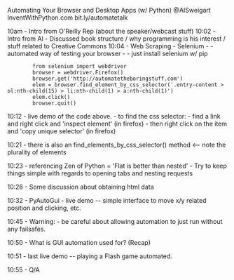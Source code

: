 Automating Your Browser and Desktop Apps (w/ Python)
@AISweigart
InventWithPython.com
bit.ly/automatetalk

10am    - Intro from O'Reilly Rep (about the speaker/webcast stuff)
10:02   - Intro from Al
        - Discussed book structure / why programming is his interest / stuff related to Creative Commons
10:04   - Web Scraping
        - Selenium
        -   - automated way of testing your browser
        -   - just install selenium w/ pip
        
            from selenium import webdriver
            browser = webdriver.Firefox()
            browser.get('http://automatetheboringstuff.com')
            elem = browser.find_element_by_css_selector('.entry-content > ol:nth-child(15) > li:nth-child(1) > a:nth-child(1)')
            elem.click()
            browser.quit()

10:12   - live demo of the code above.
        - to find the css selector:
            - find a link and right click and 'inspect element' (in firefox)
            - then right click on the item and 'copy unique selector' (in firefox)

10:21   - there is also an find_elements_by_css_selector() method <-- note the plurality of elements

10:23   - referencing Zen of Python = 'Flat is better than nested'
        - Try to keep things simple with regards to opening tabs and nesting requests

10:28   - Some discussion about obtaining html data
 
10:32   - PyAutoGui
        - live demo -- simple interface to move x/y related position and clicking, etc.
        
10:45   - Warning:
        - be careful about allowing automation to just run without any failsafes.
        
10:50   - What is GUI automation used for? (Recap)

10:51   - last live demo -- playing a Flash game automated.

10:55   - Q/A
